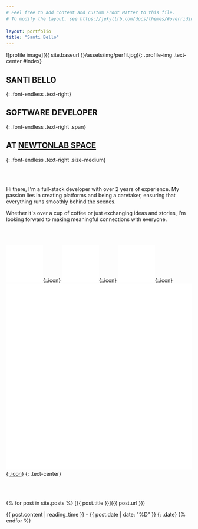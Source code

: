 ```yaml
---
# Feel free to add content and custom Front Matter to this file.
# To modify the layout, see https://jekyllrb.com/docs/themes/#overriding-theme-defaults

layout: portfolio
title: "Santi Bello"
---
```

  
![profile image]({{ site.baseurl }}/assets/img/perfil.jpg){: .profile-img .text-center #index}

## SANTI BELLO
{: .font-endless .text-right}
## SOFTWARE DEVELOPER 
{: .font-endless .text-right .span}
## AT [NEWTONLAB SPACE][exp6] 
{: .font-endless .text-right .size-medium}

<br/>
<br/>

Hi there, I'm a full-stack developer with over 2 years of experience. My passion lies in <span>creating platforms</span> and being a <span>caretaker</span>, ensuring that everything runs smoothly behind the scenes.  
  
Whether it's over a cup of coffee or just exchanging ideas and stories, I'm looking forward to making <span>meaningful connections</span> with everyone.

<br/> 
<br/>

[![iconTwitter](/assets/img/twitter.svg){:.icon}][rrssTwitter]
[![iconGithub](/assets/img/github.svg){:.icon}][rrssGithub]
[![iconLinkedin](/assets/img/linkedin.svg){:.icon}][rrssLinkedin]
[![iconMail](/assets/img/mail.svg){:.icon}][rrssEmail]
{: .text-center}

<br/>
<br/>

{% for post in site.posts %}
[{{ post.title }}]({{ post.url }})

{{ post.content | reading_time }} - {{ post.date | date: "%D" }}
{: .date}
{% endfor %}

<br/>
<br/>

[main]: #main
[home]: #home
[who]: #who
[blog]: #blog
[experience]: #experience
[where]: #where

[exp6]: https://newtonlabspace.com/
[exp5]: https://www.nunegal.com/web
[exp4]: https://santibello-empresa1.netlify.app/
[exp3]: https://diariomotor.com
[exp2]: https://smashbrosspain.com
[exp1]: https://animalbrowsing.com

[rrssTwitter]: https://twitter.com/sbellodev       
[rrssGithub]: https://github.com/sbellodev/
[rrssLinkedin]: https://www.linkedin.com/in/sbellodev/
[rrssEmail]: mailto:sbellodev@gmail.com"